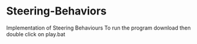 # Steering-Behaviors
Implementation of Steering Behaviours
To run the program download then double click on play.bat
